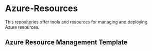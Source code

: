 # Azure-Resources
This repositories offer tools and resources for managing and deploying Azure resources.

## Azure Resource Management Template
